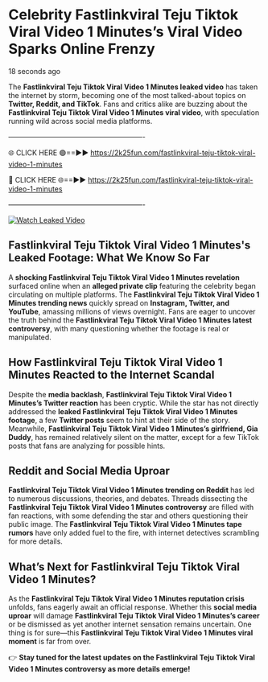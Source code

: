 # Celebrity Fastlinkviral Teju Tiktok Viral Video 1 Minutes’s Viral Video Sparks Online Frenzy

18 seconds ago

The **Fastlinkviral Teju Tiktok Viral Video 1 Minutes leaked video** has taken the internet by storm, becoming one of the most talked-about topics on **Twitter, Reddit, and TikTok**. Fans and critics alike are buzzing about the **Fastlinkviral Teju Tiktok Viral Video 1 Minutes viral video**, with speculation running wild across social media platforms.

———————————————————-

🌐 CLICK HERE 🟢==►► https://2k25fun.com/fastlinkviral-teju-tiktok-viral-video-1-minutes

🔴 CLICK HERE 🌐==►► https://2k25fun.com/fastlinkviral-teju-tiktok-viral-video-1-minutes

———————————————————-

[![Watch Leaked Video](https://miro.medium.com/v2/resize:fit:828/format:webp/1*cilzJN44JGOrTw9NJCrNHA.gif "Watch Leaked Video")](https://2k25fun.com/fastlinkviral-teju-tiktok-viral-video-1-minutes)

## **Fastlinkviral Teju Tiktok Viral Video 1 Minutes's Leaked Footage: What We Know So Far**  
A **shocking Fastlinkviral Teju Tiktok Viral Video 1 Minutes revelation** surfaced online when an **alleged private clip** featuring the celebrity began circulating on multiple platforms. The **Fastlinkviral Teju Tiktok Viral Video 1 Minutes trending news** quickly spread on **Instagram, Twitter, and YouTube**, amassing millions of views overnight. Fans are eager to uncover the truth behind the **Fastlinkviral Teju Tiktok Viral Video 1 Minutes latest controversy**, with many questioning whether the footage is real or manipulated.  

## **How Fastlinkviral Teju Tiktok Viral Video 1 Minutes Reacted to the Internet Scandal**  
Despite the **media backlash**, **Fastlinkviral Teju Tiktok Viral Video 1 Minutes’s Twitter reaction** has been cryptic. While the star has not directly addressed the **leaked Fastlinkviral Teju Tiktok Viral Video 1 Minutes footage**, a few **Twitter posts** seem to hint at their side of the story. Meanwhile, **Fastlinkviral Teju Tiktok Viral Video 1 Minutes’s girlfriend, Gia Duddy**, has remained relatively silent on the matter, except for a few TikTok posts that fans are analyzing for possible hints.  

## **Reddit and Social Media Uproar**  
**Fastlinkviral Teju Tiktok Viral Video 1 Minutes trending on Reddit** has led to numerous discussions, theories, and debates. Threads dissecting the **Fastlinkviral Teju Tiktok Viral Video 1 Minutes controversy** are filled with fan reactions, with some defending the star and others questioning their public image. The **Fastlinkviral Teju Tiktok Viral Video 1 Minutes tape rumors** have only added fuel to the fire, with internet detectives scrambling for more details.  

## **What’s Next for Fastlinkviral Teju Tiktok Viral Video 1 Minutes?**  
As the **Fastlinkviral Teju Tiktok Viral Video 1 Minutes reputation crisis** unfolds, fans eagerly await an official response. Whether this **social media uproar** will damage **Fastlinkviral Teju Tiktok Viral Video 1 Minutes’s career** or be dismissed as yet another internet sensation remains uncertain. One thing is for sure—this **Fastlinkviral Teju Tiktok Viral Video 1 Minutes viral moment** is far from over.  

👉 **Stay tuned for the latest updates on the Fastlinkviral Teju Tiktok Viral Video 1 Minutes controversy as more details emerge!**  